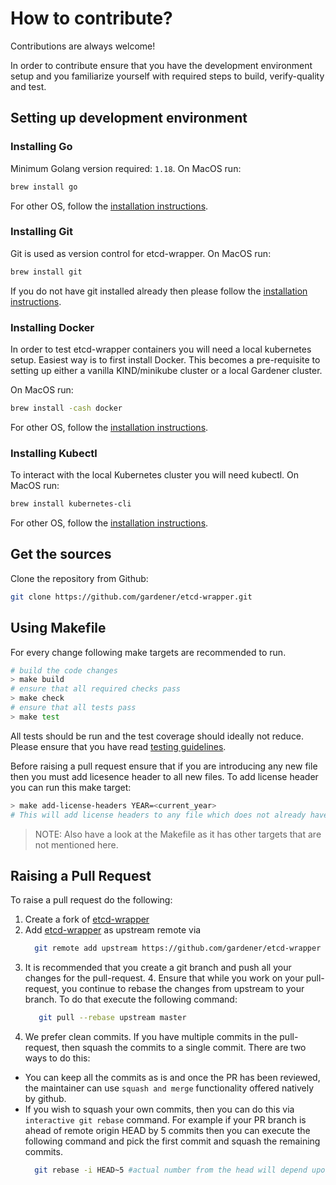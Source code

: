 # How to contribute?

Contributions are always welcome!

In order to contribute ensure that you have the development environment setup and you familiarize yourself with required steps to build, verify-quality and test.

## Setting up development environment

### Installing Go

Minimum Golang version required: `1.18`.
On MacOS run:
```bash
brew install go
```

For other OS, follow the [installation instructions](https://go.dev/doc/install).

### Installing Git

Git is used as version control for etcd-wrapper. On MacOS run:
```bash
brew install git
```
If you do not have git installed already then please follow the [installation instructions](https://git-scm.com/downloads).

### Installing Docker

In order to test etcd-wrapper containers you will need a local kubernetes setup. Easiest way is to first install Docker. This becomes a pre-requisite to setting up either a vanilla KIND/minikube cluster or a local Gardener cluster.

On MacOS run:
```bash
brew install -cash docker
```
For other OS, follow the [installation instructions](https://docs.docker.com/get-docker/).

### Installing Kubectl

To interact with the local Kubernetes cluster you will need kubectl. On MacOS run:
```bash
brew install kubernetes-cli
```
For other OS, follow the [installation instructions](https://kubernetes.io/docs/tasks/tools/install-kubectl/).

## Get the sources
Clone the repository from Github:

```bash
git clone https://github.com/gardener/etcd-wrapper.git
```

## Using Makefile

For every change following make targets are recommended to run.

```bash
# build the code changes
> make build
# ensure that all required checks pass
> make check
# ensure that all tests pass
> make test
```
All tests should be run and the test coverage should ideally not reduce.
Please ensure that you have read [testing guidelines](testing.md).

Before raising a pull request ensure that if you are introducing any new file then you must add licesence header to all new files. To add license header you can run this make target:
```bash
> make add-license-headers YEAR=<current_year>
# This will add license headers to any file which does not already have it. Eg: make add-license-headers YEAR=2023
```
> NOTE: Also have a look at the Makefile as it has other targets that are not mentioned here.

## Raising a Pull Request

To raise a pull request do the following:
1. Create a fork of [etcd-wrapper](https://github.com/gardener/etcd-wrapper)
2. Add [etcd-wrapper](https://github.com/gardener/etcd-wrapper) as upstream remote via
    ```bash 
      git remote add upstream https://github.com/gardener/etcd-wrapper
    ```
3. It is recommended that you create a git branch and push all your changes for the pull-request.
   4. Ensure that while you work on your pull-request, you continue to rebase the changes from upstream to your branch. To do that execute the following command:
   ```bash
      git pull --rebase upstream master
    ```
5. We prefer clean commits. If you have multiple commits in the pull-request, then squash the commits to a single commit. There are two ways to do this:
* You can keep all the commits as is and once the PR has been reviewed, the maintainer can use `squash and merge` functionality offered natively by github. 
* If you wish to squash your own commits, then you can do this via `interactive git rebase` command. For example if your PR branch is ahead of remote origin HEAD by 5 commits then you can execute the following command and pick the first commit and squash the remaining commits.
    ```bash
      git rebase -i HEAD~5 #actual number from the head will depend upon how many commits your branch is ahead of remote origin master
    ```
